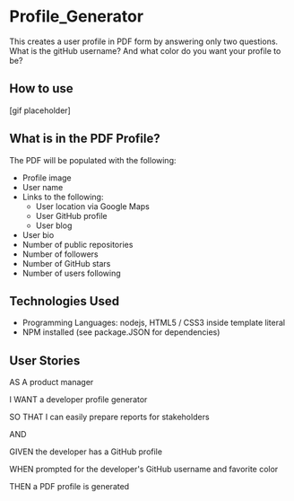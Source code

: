 # Profile_Generator

This creates a user profile in PDF form by answering only two questions. What is the gitHub username? And what color do you want your profile to be?


## How to use
[gif placeholder]


## What is in the PDF Profile?
The PDF will be populated with the following:

* Profile image
* User name
* Links to the following:
  * User location via Google Maps
  * User GitHub profile
  * User blog
* User bio
* Number of public repositories
* Number of followers
* Number of GitHub stars
* Number of users following


## Technologies Used
- Programming Languages: nodejs, HTML5 / CSS3 inside template literal
- NPM installed (see package.JSON for dependencies)


## User Stories
AS A product manager

I WANT a developer profile generator

SO THAT I can easily prepare reports for stakeholders

AND 

GIVEN the developer has a GitHub profile

WHEN prompted for the developer's GitHub username and favorite color

THEN a PDF profile is generated